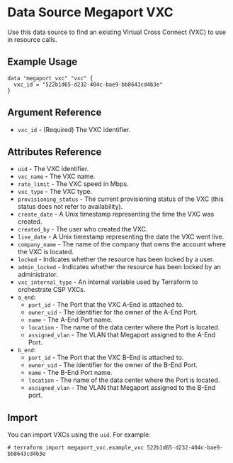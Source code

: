 # Data Source Megaport VXC
Use this data source to find an existing Virtual Cross Connect (VXC) to use in resource calls.

## Example Usage
```
data "megaport_vxc" "vxc" {
  vxc_id = "522b1d65-d232-404c-bae9-bb8643cd4b3e"
}
```

## Argument Reference
- `vxc_id` - (Required) The VXC identifier.

## Attributes Reference
- `uid` - The VXC identifier.
- `vxc_name` - The VXC name.
- `rate_limit` - The VXC speed in Mbps.
- `vxc_type` - The VXC type.
- `provisioning_status` - The current provisioning status of the VXC (this status does not refer to availability).
- `create_date` - A Unix timestamp representing the time the VXC was created.
- `created_by` - The user who created the VXC.
- `live_date` - A Unix timestamp representing the date the VXC went live.
- `company_name` - The name of the company that owns the account where the VXC is located.
- `locked` - Indicates whether the resource has been locked by a user.
- `admin_locked` - Indicates whether the resource has been locked by an administrator.
- `vxc_internal_type` - An internal variable used by Terraform to orchestrate CSP VXCs.
- `a_end`:
    - `port_id` - The Port that the VXC A-End is attached to.
    - `owner_uid` - The identifier for the owner of the A-End Port.
    - `name` - The A-End Port name.
    - `location` - The name of the data center where the Port is located.
    - `assigned_vlan` - The VLAN that Megaport assigned to the A-End Port.
- `b_end`:
    - `port_id` - The Port that the VXC B-End is attached to.
    - `owner_uid` - The identifier for the owner of the B-End Port.
    - `name` - The B-End Port name.
    - `location` - The name of the data center where the Port is located.
    - `assigned_vlan` - The VLAN that Megaport assigned to the B-End port.
 

## Import
You can import VXCs using the `uid`. For example:
 ```shell script
# terraform import megaport_vxc.example_vxc 522b1d65-d232-404c-bae9-bb8643cd4b3e
```
